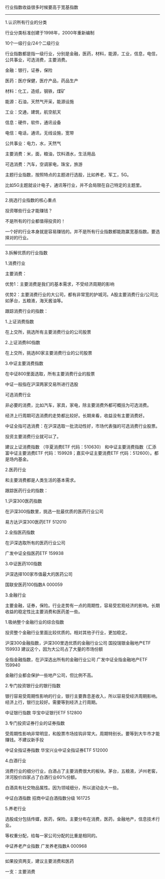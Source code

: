 行业指数收益很多时候要高于宽基指数

------

 

1.认识所有行业的分类

行业分类标准创建于1998年，2000年重新编制

10个一级行业/24个二级行业

行业指数都是指一级行业，分别是金融，医药，材料，能源，工业，信息，电信，公共事业，可选消费，主要消费。

金融：银行，证券，保险

医药：医疗保健，医疗产品，药品生产

材料：化工，造纸，钢铁，煤矿

能源：石油，天然气开采，能源设施

工业：交通，建筑，航空航天

信息：硬件，软件，通讯设备

电信：电话，通讯，无线设施，宽带

公共事业：电力，水，天然气

 

主要消费：米，面，粮油，饮料酒水，生活用品

可选消费：汽车，空调家电，珠宝，旅游

 

主题行业指数，按照特点的主题进行选股，比如养老，军工，5G。

比如5G主题就设计电子，通讯等行业，并不会局限在自己特定的主题里。

------

 

2.挑选行业指数的核心重点

投资哪些行业才能赚钱？

不是所有的行业都值得投资的！

一个好的行业本身就是容易赚钱的。并不是所有行业指数都能跑赢宽基指数。要选择对的行业。

------

 

3.拆解优质的行业指数

1.消费行业

主要消费：

优势1：主要消费是我们的基本需求，不受经济周期的影响

优势2：主要消费行业的大公司，都有非常宽的护城河。A股主要消费行业/公司比如茅台，五粮液，海天酱油等。

跟踪消费行业的指数：

1.上证消费指数

在上交所，挑选所有主要消费行业的公司股票

2.上证消费80指数

在上交所，挑选80家主要消费行业的公司股票

3.中证主要消费指数

在中证800里面选取，所有主要消费行业的股票

中证一般指在沪深两家交易所进行选股

 

可选消费行业

非必要的消费，比如汽车，家具，家电，除主要消费外都可概括为可选消费。

经济上行周期可选消费的走势都比较好。长期来看，收益没有主要消费好。



中证全指可选消费：在沪深选取一批流动性好，市场代表强的可选消费行业股票。

 

投资主要消费行业就可以了。

建议上证消费指数 （华夏消费ETF 代码：510630） 和中证主要消费指数（汇添富中证主要消费ETF 代码：159928；嘉实中证主要消费ETF 代码：512600）。都是场内基金。

 

2.医药行业

和主要消费都是人类生活的基本需求。

跟踪医药行业的指数：

1.沪深300医药指数

在沪深300指数里，挑选一批最优质的医药行业公司

易方达沪深300医药ETF 512010



2.全指医药指数

在沪深选取所有的医药行业公司

广发中证全指医药ETF 159938

 

3.中证医药100指数

沪深选择100家市值最大的医药公司

国联安医药100指数A 000059

 

3.金融行业

主要金融，证券，保险。行业走势有一点的周期性，容易受宏观经济的影响。长期收益的稳定性比主要消费和医药差一些。

1.吸纳整个金融行业的综合指数

投资整个金融行业里面比较优质的。相对其他子行业，更加稳定。

沪深300金融指数，沪深300里选优质的金融行业公司 国投瑞银金融地产ETF 159933 建议这个，因为大公司占了大量的市场份额

全指金融指数，在沪深选出所有的金融行业公司 广发中证全指金融地产ETF 159940

金融行业都会保护一些地产公司，但比例不高。

 

2.专门投资银行业的银行指数

银行容易受周期性影响的行业，银行主要靠息差收入，所以容易受经济周期影响。经济上行，银行比较好。需要等到经济上行周期。

中证银行指数 华宝中证银行ETF 512800

 

3.专门投资证券行业的证券指数

 受周期性影响非常明显，和股票市场挂钩非常大。周期特别长。要等到大牛市才能赚钱。不建议新手投

中证全指证券指数 华宝兴业中证全指证券ETF 512000

 

 

4.白酒行业

消费行业的细分行业，白酒占了主要消费很大的板块。茅台，五粮液，泸州老窖，洋河股价四家占了白酒行业60%份额。

白酒具有社交物品属性。因为领域细分，所以波动会大一些。

中证白酒指数 招商中证白酒指数分级 161725

 

5.养老行业

 选股成分包括传媒，医药，保险。主要分布在消费，医药，金融地产，信息技术行业。

等权重分配，给每一家公司分配的比重是相同的。

中证养老产业指数 广发养老指数A 000968

 

 

------

 

如果投资两支，建议主要消费和医药

一支：主要消费 

 